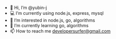 - 👋 Hi, I’m @yubin-j
- 💻 I’m currently using node.js, express, mysql
- 👀 I’m interested in node.js, go, algorithms
- 🌱 I’m currently learning go, algorithms
- 📫 How to reach me developersurfer@gmail.com

<!---
yubin-j/yubin-j is a ✨ special ✨ repository because its `README.md` (this file) appears on your GitHub profile.
You can click the Preview link to take a look at your changes.
--->
